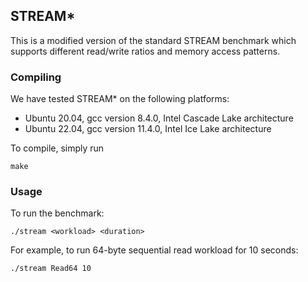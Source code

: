 ## STREAM*

This is a modified version of the standard STREAM benchmark which supports different read/write ratios and memory access patterns.

### Compiling

We have tested STREAM* on the following platforms:
* Ubuntu 20.04, gcc version 8.4.0, Intel Cascade Lake architecture
* Ubuntu 22.04, gcc version 11.4.0, Intel Ice Lake architecture

To compile, simply run
```
make
```

### Usage

To run the benchmark:
```
./stream <workload> <duration>
```

For example, to run 64-byte sequential read workload for 10 seconds:
```
./stream Read64 10
```